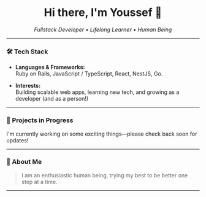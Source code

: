 <h1 align="center">Hi there, I'm Youssef 👋</h1>

<p align="center">
  <em>Fullstack Developer • Lifelong Learner • Human Being</em>
</p>

---

### 🛠️ Tech Stack

- **Languages & Frameworks:**  
  Ruby on Rails, JavaScript / TypeScript, React, NestJS, Go.

- **Interests:**  
  Building scalable web apps, learning new tech, and growing as a developer (and as a person!)

---

### 🚧 Projects in Progress

I'm currently working on some exciting things—please check back soon for updates!

---

### 🌱 About Me

> I am an enthusiastic human being, trying my best to be better one step at a time.

---

<!--
🔗 Socials and portfolio links coming soon!
-->
